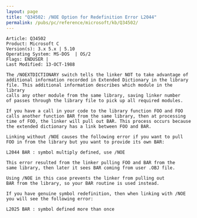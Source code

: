 ```yaml
---
layout: page
title: "Q34502: /NOE Option for Redefinition Error L2044"
permalink: /pubs/pc/reference/microsoft/kb/Q34502/
---
```


	Article: Q34502
	Product: Microsoft C
	Version(s): 3.x 5.x | 5.10
	Operating System: MS-DOS  | OS/2
	Flags: ENDUSER |
	Last Modified: 13-OCT-1988
	
	The /NOEXTDICTIONARY switch tells the linker NOT to take advantage of
	additional information recorded in Extended Dictionary in the library
	file. This additional information describes which module in the library
	calls any other module from the same library, saving linker number
	of passes through the library file to pick up all required modules.
	
	If you have a call in your code to the library function FOO and FOO
	calls another function BAR from the same library, then at processing
	time of FOO, the linker will pull out BAR. This process occurs because
	the extended dictionary has a link between FOO and BAR.
	
	Linking without /NOE causes the following error if you want to pull
	FOO in from the library but you want to provide its own BAR:
	
	L2044 BAR : symbol multiply defined, use /NOE
	
	This error resulted from the linker pulling FOO and BAR from the
	same library, then later it sees BAR coming from user .OBJ file.
	
	Using /NOE in this case prevents the linker from pulling out
	BAR from the library, so your BAR routine is used instead.
	
	If you have genuine symbol redefinition, then when linking with /NOE
	you will see the following error:
	
	L2025 BAR : symbol defined more than once
